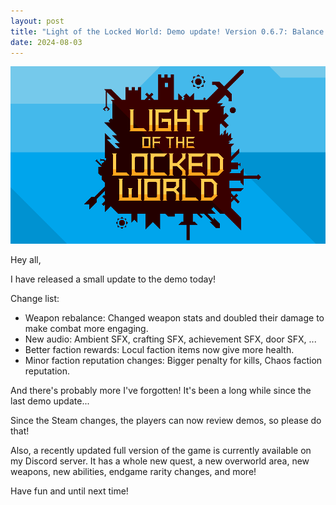 ```yaml
---
layout: post
title: "Light of the Locked World: Demo update! Version 0.6.7: Balance changes and new audio"
date: 2024-08-03
---
```


![](https://github.com/V3663L/v3663l.github.io/raw/main/images/Back%20to%20the%20Locked%20World%20banner.png?raw=true)

Hey all,

I have released a small update to the demo today!

Change list:

- Weapon rebalance: Changed weapon stats and doubled their damage to make combat more engaging.
- New audio: Ambient SFX, crafting SFX, achievement SFX, door SFX, ...
- Better faction rewards: Locul faction items now give more health.
- Minor faction reputation changes: Bigger penalty for kills, Chaos faction reputation.

And there's probably more I've forgotten! It's been a long while since the last demo update...

Since the Steam changes, the players can now review demos, so please do that!

Also, a recently updated full version of the game is currently available on my Discord server.
It has a whole new quest, a new overworld area, new weapons, new abilities, endgame rarity changes, and more!

Have fun and until next time!
